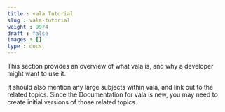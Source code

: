 ```yaml
---
title : vala Tutorial
slug : vala-tutorial
weight : 9974
draft : false
images : []
type : docs
---
```


This section provides an overview of what vala is, and why a developer might want to use it.

It should also mention any large subjects within vala, and link out to the related topics.  Since the Documentation for vala is new, you may need to create initial versions of those related topics.

